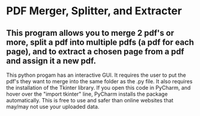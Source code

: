 # PDF Merger, Splitter, and Extracter
## This program allows you to merge 2 pdf's or more, split a pdf into multiple pdfs (a pdf for each page), and to extract a chosen page from a pdf and assign it a new pdf.
This python progam has an interactive GUI. It requires the user to put the pdf's they want to merge into the same folder as the .py file. It also requires the installation of the Tkinter library. If you open this code in PyCharm, and hover over the "import tkinter" line, PyCharm installs the package automatically. This is free to use and safer than online websites that may/may not use your uploaded data.
